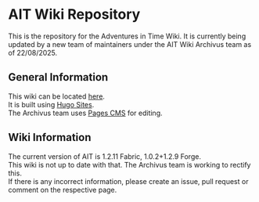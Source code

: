 # AIT Wiki Repository
This is the repository for the Adventures in Time Wiki. It is currently being updated by a new team of maintainers under the AIT Wiki Archivus team as of 22/08/2025.

## General Information
This wiki can be located [here](https://amblelabs.github.io/ait-wiki/).
<br>It is built using [Hugo Sites](https://gohugo.io/).
<br>The Archivus team uses [Pages CMS](https://pagescms.org/) for editing.

## Wiki Information
The current version of AIT is 1.2.11 Fabric, 1.0.2+1.2.9 Forge.
<br>This wiki is not up to date with that. The Archivus team is working to rectify this.
<br>If there is any incorrect information, please create an issue, pull request or comment on the respective page.
